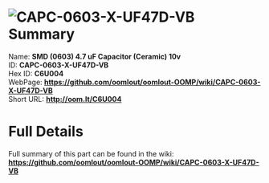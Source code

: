 
![CAPC-0603-X-UF47D-VB](https://github.com/oomlout/oomlout-OOMP/blob/master/parts/CAPC-0603-X-UF47D-VB/CAPC-0603-X-UF47D-VB_420.jpg)   
Summary
=================
  
Name: __SMD (0603) 4.7 uF Capacitor (Ceramic) 10v__    
ID: __CAPC-0603-X-UF47D-VB__   
Hex ID: __C6U004__   
WebPage: __https://github.com/oomlout/oomlout-OOMP/wiki/CAPC-0603-X-UF47D-VB__   
Short URL: __http://oom.lt/C6U004__   

Full Details
==========================
Full summary of this part can be found in the wiki:   
__https://github.com/oomlout/oomlout-OOMP/wiki/CAPC-0603-X-UF47D-VB__    

